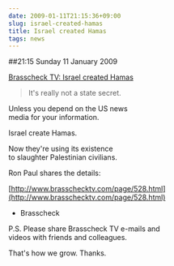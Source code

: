 ```yaml
---
date: 2009-01-11T21:15:36+09:00
slug: israel-created-hamas
title: Israel created Hamas
tags: news
---
```


##21:15 Sunday 11 January 2009

[Brasscheck TV:   Israel created Hamas](http://www.brasschecktv.com/page/528.html)  


> It's really not a state secret.  
  
Unless you depend on the US news  
media for your information.  
  
Israel create Hamas.  
  
Now they're using its existence  
to slaughter Palestinian civilians.  
  
Ron Paul shares the details:  
  
[http://www.brasschecktv.com/page/528.html](http://www.brasschecktv.com/page/528.html)  
  
- Brasscheck  
  
P.S. Please share Brasscheck TV e-mails and  
videos with friends and colleagues.  
  
That's how we grow. Thanks.
